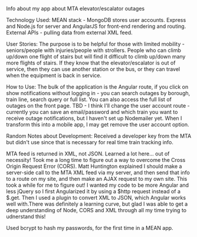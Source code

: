 Info about my app about MTA elevator/escalator outages

Technology Used: MEAN stack - MongoDB stores user accounts. Express and Node.js for server and AngularJS for front-end rendering and routing. External APIs - pulling data from external XML feed.

User Stories: The purpose is to be helpful for those with limited mobility - seniors/people with injuries/people with strollers. People who can climb up/down one flight of stairs but will find it difficult to climb up/down many more flights of stairs. If they know that the elevator/escalator is out of service, then they can use another station or the bus, or they can travel when the equipment is back in service.

How to Use: The bulk of the application is the Angular route, if you click on show notifications without logging in - you can search outages by borough, train line, search query or full list. You can also access the full list of outages on the front page. TBD - I think I'll change the user account route - currently you can save an email/password and which train you want to receive outage notifications, but I haven't set up Nodemailer yet. When I transform this into a mobile app, I may get remove the user account option.

Random Notes about Development:
Received a developer key from the MTA but didn't use since that is necessary for real time train tracking info.

MTA feed is returned in XML, not JSON. Learned a lot here... out of necessity! Took me a long time to figure out a way to overcome the Cross Origin Request Error (CORS). Matt Huntington explained I should make a server-side call to the MTA XML feed via my server, and then send that info to a route on my site, and then make an AJAX request to my own site. This took a while for me to figure out! I wanted my code to be more Angular and less jQuery so I first Angularized it by using a $http request instead of a $.get. Then I used a plugin to convert XML to JSON, which Angular works well with.There was definitely a learning curve, but glad I was able to get a deep understanding of Node, CORS and XML through all my time trying to udnerstand this!

Used bcrypt to hash my passwords, for the first time in a MEAN app.